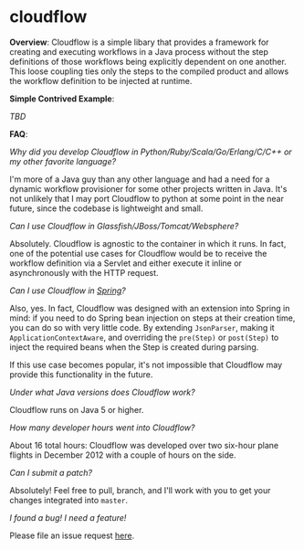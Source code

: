 # cloudflow

**Overview**:  Cloudflow is a simple libary that provides a framework for creating and executing workflows in a Java process without the 
step definitions of those workflows being explicitly dependent on one another.  This loose coupling ties only the steps to the compiled product 
and allows the workflow definition to be injected at runtime.


**Simple Contrived Example**:

*TBD*


**FAQ**:

*Why did you develop Cloudflow in Python/Ruby/Scala/Go/Erlang/C/C++ or my other favorite language?*

I'm more of a Java guy than any other language and had a need for a dynamic workflow provisioner for some other projects written in 
Java.  It's not unlikely that I may port Cloudflow to python at some point in the near future, since the codebase is lightweight and small.
  
  
*Can I use Cloudflow in Glassfish/JBoss/Tomcat/Websphere?*

Absolutely.  Cloudflow is agnostic to the container in which it runs.  In fact, one of the potential use cases for Cloudflow would be to 
receive the workflow definition via a Servlet and either execute it inline or asynchronously with the HTTP request.
  
  
*Can I use Cloudflow in [Spring](http://www.springsource.com)?*

Also, yes.  In fact, Cloudflow was designed with an extension into Spring in mind: if you need to do Spring bean injection on steps at their creation
time, you can do so with very little code.  By extending `JsonParser`, making it `ApplicationContextAware`, and overriding the `pre(Step)` or `post(Step)`
to inject the required beans when the Step is created during parsing.

If this use case becomes popular, it's not impossible that Cloudflow may provide this functionality in the future. 
  
  
*Under what Java versions does Cloudflow work?*

Cloudflow runs on Java 5 or higher.
  
  
*How many developer hours went into Cloudflow?*

About 16 total hours: Cloudflow was developed over two six-hour plane flights in December 2012 with a couple of hours on the side. 
  
  
*Can I submit a patch?*

Absolutely!  Feel free to pull, branch, and I'll work with you to get your changes integrated into `master`.
  
  
*I found a bug!  I need a feature!*
  
Please file an issue request [here](https://github.com/bdimmick/cloudflow/issues).